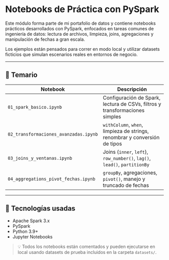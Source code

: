 # Notebooks de Práctica con PySpark

Este módulo forma parte de mi portafolio de datos y contiene notebooks prácticos desarrollados con PySpark, enfocados en tareas comunes de ingeniería de datos: lectura de archivos, limpieza, joins, agregaciones y manipulación de fechas a gran escala.

Los ejemplos están pensados para correr en modo local y utilizar datasets ficticios que simulan escenarios reales en entornos de negocio.

---

## 📘 Temario

| Notebook                           | Descripción                                                                 |
|------------------------------------|-----------------------------------------------------------------------------|
| `01_spark_basico.ipynb`            | Configuración de Spark, lectura de CSVs, filtros y transformaciones simples |
| `02_transformaciones_avanzadas.ipynb` | `withColumn`, `when`, limpieza de strings, renombrar y conversión de tipos |
| `03_joins_y_ventanas.ipynb`        | Joins (`inner`, `left`), `row_number()`, `lag()`, `lead()`, `partitionBy`  |
| `04_aggregations_pivot_fechas.ipynb`| `groupBy`, agregaciones, `pivot()`, manejo y truncado de fechas            |

---

## 🧰 Tecnologías usadas

- Apache Spark 3.x
- PySpark
- Python 3.9+
- Jupyter Notebooks

> 💡 Todos los notebooks están comentados y pueden ejecutarse en local usando datasets de prueba incluidos en la carpeta `datasets/`.
